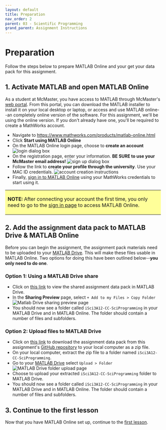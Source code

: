 ```yaml
---
layout: default
title: Preparation
nav_order: 2
parent: 03 - Scientific Programming
grand_parent: Assignment Instructions
---
```


# Preparation
Follow the steps below to prepare MATLAB Online and your get your data pack for this assignment.

## 1. Activate MATLAB and open MATLAB Online
As a student at McMaster, you have access to MATLAB through McMaster's [web portal](https://www.mathworks.com/academia/tah-portal/mcmaster-university-31501097.html). From this portal, you can download the MATLAB installer to install it on your local desktop or laptop, or access and use MATLAB online--an completely online version of the software. For this assignment, we'll be using the online version. If you don't already have one, you'll be required to create a MathWorks account. 

- Navigate to https://www.mathworks.com/products/matlab-online.html
- Click **Start using MATLAB Online**
- On the MATLAB Online login page, choose to **create an account**
![login dialog box](assets/img/signup1.png)
- On the registration page, enter your information. **BE SURE to use your McMaster email address!**
![sign up dialog box](assets/img/signup2.png)
- Follow the link to **create your profile through the university**. Use your MAC ID credentials.
![account creation instructions](assets/img/signup3.png)
- Finally, [sign in to MATLAB Online](https://matlab.mathworks.com/) using your MathWorks credentials to start using it. 

<table style="background-color: #ffff99;">
<tbody>
<tr>
<td>
<p><b>NOTE:</b> After connecting your account the first time, you only need to go to the <a href="https://matlab.mathworks.com/">sign in page</a> to access MATLAB Online. </p>
</td>
</tr>
</tbody>
</table>

## 2. Add the assignment data pack to MATLAB Drive & MATLAB Online
Before you can begin the assignment, the assignment pack materials need to be uploaded to your [MATLAB Drive](https://drive.matlab.com/files/). This will make these files usable in MATLAB Online. Two options for doing this have been outlined below--**you only need to do one**. 

### Option 1: Using a MATLAB Drive share
- Click on [this link](https://drive.matlab.com/sharing/3d411629-c97a-490e-b7bb-479b87616cdb) to view the shared assignment data pack in MATLAB Drive. 
- In the **Sharing Preview** page, select ```+ Add to my Files > Copy Folder```
![Matlab Drive sharing preview page](assets/img/matlab-drive-copy-folder.png)
- You should now see a folder called ```iSci3A12-CC-SciProgramming``` in your MATLAB Drive and in MATLAB Online. The folder should contain a number of files and subfolders.

### Option 2: Upload files to MATLAB Drive
- Click on [this link](https://github.com/iSci-3A12/scientific-programming/raw/main/assets/data/iSci3A12-CC-SciProgramming.zip) to download the assignment data pack from this assignment's [GitHub repository](https://github.com/iSci-3A12/scientific-programming) to your local computer as a zip file. 
- On your local computer, extract the zip file to a folder named ```iSci3A12-CC-SciProgramming```.
- Go to your [MATLAB Drive](https://drive.matlab.com/files/) select ```Upload > Folder```
![MATLAB Drive folder upload page](assets/img/matlab-drive-upload-folder.png)
- Choose to upload your extracted ```iSci3A12-CC-SciProgramming``` folder to MATLAB Drive.
- You should now see a folder called ```iSci3A12-CC-SciProgramming``` in your MATLAB Drive and in MATLAB Online. The folder should contain a number of files and subfolders.

## 3. Continue to the first lesson
Now that you have MATLAB Online set up, continue to the [first lesson](a3-lesson1).
